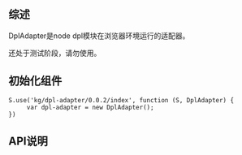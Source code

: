## 综述

DplAdapter是node dpl模块在浏览器环境运行的适配器。

还处于测试阶段，请勿使用。

## 初始化组件
		
    S.use('kg/dpl-adapter/0.0.2/index', function (S, DplAdapter) {
         var dpl-adapter = new DplAdapter();
    })

## API说明
